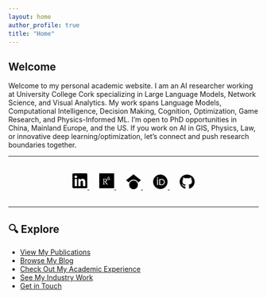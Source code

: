 ```yaml
---
layout: home
author_profile: true
title: "Home"
---
```





<!-- Intro / Welcome section -->
## Welcome
Welcome to my personal academic website. I am an AI researcher working at University College Cork specializing in Large Language Models, Network Science, and Visual Analytics. My work spans Language Models, Computational Intelligence, Decision Making, Cognition, Optimization, Game Research, and Physics-Informed ML. I’m open to PhD opportunities in China, Mainland Europe, and the US. If you work on AI in GIS, Physics, Law, or innovative deep learning/optimization, let’s connect and push research boundaries together.

---

<!-- Social Links -->
<section style="text-align: center; margin: 2rem auto;">
  <a href="https://www.linkedin.com/in/somyajit-sam-chakraborty/" target="_blank" style="margin: 0 10px;">
    <img src="/assets/img/icons/linkedin-brands.svg" alt="LinkedIn" width="30" />
  </a>
  <a href="https://www.researchgate.net/profile/Somyajit-Chakraborty/" target="_blank" style="margin: 0 10px;">
    <img src="/assets/img/icons/researchgate-brands.svg" alt="ResearchGate" width="30" />
  </a>
  <a href="https://scholar.google.com/citations?user=R9Wr3yQAAAAJ&hl=en&oi=ao" target="_blank" style="margin: 0 10px;">
    <img src="/assets/img/icons/google-scholar-brands.svg" alt="Google Scholar" width="30" />
  </a>
  <a href="https://orcid.org/0000-0002-2038-5169" target="_blank" style="margin: 0 10px;">
    <img src="/assets/img/icons/orcid-brands.svg" alt="ORCID" width="30" />
  </a>
  <a href="https://github.com/Samsomyajit" target="_blank" style="margin: 0 10px;">
    <img src="/assets/img/icons/github-brands.svg" alt="GitHub" width="30" />
  </a>
</section>

---

## 🔍 Explore

- [View My Publications](/publications/)
- [Browse My Blog](/blog/)
- [Check Out My Academic Experience](/academic_experience/)
- [See My Industry Work](/industry_experience/)
- [Get in Touch](mailto:somyajitchppr@gmail.com)
